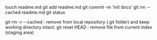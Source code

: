 touch readme.md
git add readme.md
git commit -m 'init docs'
git rm --cached readme.md
git status

git rm -r --cached <file>: remove from local repository (.git folder) and keep working directory intact.
git reset HEAD <file>: remove file from current index (staging area)
